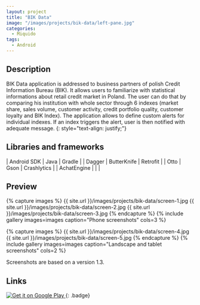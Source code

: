 ```yaml
---
layout: project
title: "BIK Data"
image: "/images/projects/bik-data/left-pane.jpg"
categories:
  - Miquido
tags:
  - Android
---
```


## Description

BIK Data application is addressed to business partners of polish Credit Information Bureau (BIK). 
It allows users to familiarize with statistical informations about retail credit market in Poland. 
The user can do that by comparing his institution with whole sector through 6 indexes 
(market share, sales volume, customer activity, credit portfolio quality, customer loyalty and BIK Index). 
The application allows to define custom alerts for individual indexes. If an index triggers the alert, 
user is then notified with adequate message.
{: style="text-align: justify;"}


## Libraries and frameworks

| Android SDK |    Java     |    Gradle   |
|    Dagger   | ButterKnife |   Retrofit  |
|     Otto    |    Gson     | Crashlytics |
| AchatEngine |             |             |


## Preview

{% capture images %}
  {{ site.url }}/images/projects/bik-data/screen-1.jpg
	{{ site.url }}/images/projects/bik-data/screen-2.jpg
  {{ site.url }}/images/projects/bik-data/screen-3.jpg
{% endcapture %}
{% include gallery images=images caption="Phone screenshots" cols=3 %}

{% capture images %}
	{{ site.url }}/images/projects/bik-data/screen-4.jpg
	{{ site.url }}/images/projects/bik-data/screen-5.jpg
{% endcapture %}
{% include gallery images=images caption="Landscape and tablet screenshots" cols=2 %}

Screenshots are based on a version 1.3.

## Links

<!-- Gogole Play badge -->
<a class='badge' target='_blank' href='https://play.google.com/store/apps/details?id=pl.bik'>
  <img alt='Get it on Google Play'
       src='https://play.google.com/intl/en_us/badges/images/generic/en_badge_web_generic.png'/>
</a>
{: .badge}
